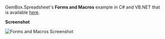 GemBox.Spreadsheet's **Forms and Macros** example in C# and VB.NET that is available [here](https://www.gemboxsoftware.com/spreadsheet/examples/excel-forms-macros/802).

**Screenshot**

![Forms and Macros Screenshot](https://www.gemboxsoftware.com/Spreadsheet/Examples/Content/XLSXPreservation/FormsandMacros/FormsAndMacros.png)